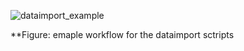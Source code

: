 ![dataimport_example](https://user-images.githubusercontent.com/19967037/126728327-e3c6afd8-82b5-4a77-b569-e9155b43a212.png)

**Figure: emaple workflow for the dataimport sctripts
